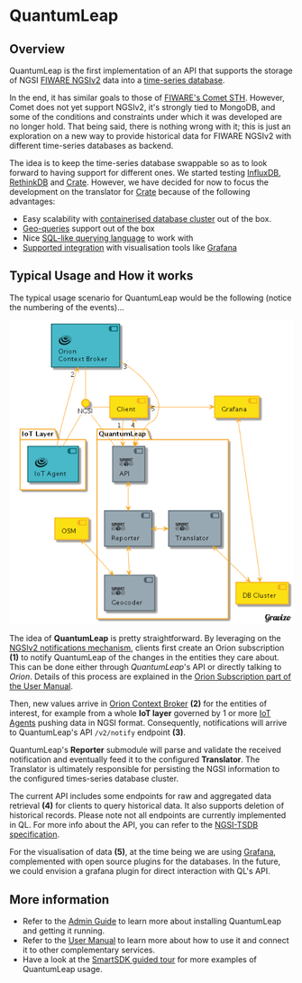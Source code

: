 # QuantumLeap

## Overview

QuantumLeap is the first implementation of an API that supports the storage of
NGSI [FIWARE NGSIv2](http://docs.orioncontextbroker.apiary.io/#) data into a
[time-series database](https://en.wikipedia.org/wiki/Time_series_database).

In the end, it has similar goals to those of [FIWARE's Comet STH](https://fiware-sth-comet.readthedocs.io/en/latest/).
However, Comet does not yet support NGSIv2, it's strongly tied to MongoDB, and
some of the conditions and constraints under which it was developed are no
longer hold. That being said, there is nothing wrong with it; this is just an
exploration on a new way to provide historical data for FIWARE NGSIv2 with
different time-series databases as backend.

The idea is to keep the time-series database swappable so as to look forward to
having support for different ones. We started testing
[InfluxDB](https://docs.influxdata.com/influxdb/), [RethinkDB](https://www.rethinkdb.com/docs/)
and [Crate](http://www.crate.io). However, we have decided for now to focus the
development on the translator for [Crate](http://www.crate.io) because of the
following advantages:

- Easy scalability with [containerised database cluster](https://crate.io/docs/crate/guide/en/latest/deployment/containers/index.html)
out of the box.
- [Geo-queries](https://crate.io/docs/crate/reference/en/latest/general/dql/geo.html)
support out of the box
- Nice [SQL-like querying language](https://crate.io/docs/crate/reference/en/latest/sql/index.html)
to work with
- [Supported integration](https://grafana.com/plugins/crate-datasource/installation)
with visualisation tools like [Grafana](http://www.grafana.com)

## Typical Usage and How it works

The typical usage scenario for QuantumLeap would be the following (notice the
numbering of the events)...

![QL Architecture](rsrc/architecture.png)

The idea of **QuantumLeap** is pretty straightforward. By leveraging on the [NGSIv2 notifications mechanism](http://fiware-orion.readthedocs.io/en/latest/user/walkthrough_apiv2/index.html#subscriptions),
clients first create an Orion subscription **(1)** to notify QuantumLeap of the
changes in the entities they care about. This can be done either through
*QuantumLeap*'s API or directly talking to *Orion*. Details of this process are
explained in the [Orion Subscription part of the User Manual](user/index.md#orion-subscription).

Then, new values arrive in [Orion Context Broker](https://fiware-orion.readthedocs.io)
**(2)** for the entities of interest, for example from a whole **IoT layer**
governed by 1 or more [IoT Agents](https://catalogue.fiware.org/enablers/backend-device-management-idas)
pushing data in NGSI format. Consequently, notifications will arrive to
QuantumLeap's API `/v2/notify` endpoint **(3)**.

QuantumLeap's **Reporter** submodule will parse and validate the received
notification and eventually feed it to the configured **Translator**. The
Translator is ultimately responsible for persisting the NGSI information to the
configured times-series database cluster.

The current API includes some endpoints for raw and aggregated data retrieval
**(4)** for clients to query historical data. It also supports deletion of
historical records. Please note not all endpoints are currently implemented in
QL. For more info about the API, you can refer to the
[NGSI-TSDB specification](https://app.swaggerhub.com/apis/smartsdk/ngsi-tsdb/0.1).

For the visualisation of data **(5)**, at the time being we are using
[Grafana](http://grafana.com/), complemented with open source plugins for the
databases. In the future, we could envision a grafana plugin for direct
interaction with QL's API.

## More information

- Refer to the [Admin Guide](admin/index.md) to learn more about installing
QuantumLeap and getting it running.
- Refer to the [User Manual](user/index.md) to learn more about how to use it
and connect it to other complementary services.
- Have a look at the [SmartSDK guided tour](http://guided-tour-smartsdk.readthedocs.io/en/latest/)
for more examples of QuantumLeap usage.
